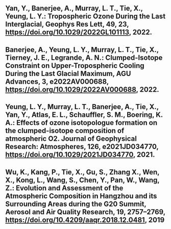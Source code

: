 ## Yan, Y., Banerjee, A., Murray, L. T., Tie, X., Yeung, L. Y.: Tropospheric Ozone During the Last Interglacial, Geophys Res Lett, 49, 23, https://doi.org/10.1029/2022GL101113, 2022.
## Banerjee, A., Yeung, L. Y., Murray, L. T., Tie, X., Tierney, J. E., Legrande, A. N.: Clumped-Isotope Constraint on Upper-Tropospheric Cooling During the Last Glacial Maximum, AGU Advances, 3, e2022AV000688, https://doi.org/10.1029/2022AV000688, 2022.
## Yeung, L. Y., Murray, L. T., Banerjee, A., Tie, X., Yan, Y., Atlas, E. L., Schauffler, S. M., Boering, K. A.: Effects of ozone isotopologue formation on the clumped-isotope composition of atmospheric O2. Journal of Geophysical Research: Atmospheres, 126, e2021JD034770, https://doi.org/10.1029/2021JD034770, 2021.
## Wu, K., Kang, P., Tie, X., Gu, S., Zhang X., Wen, X., Kong, L., Wang, S., Chen, Y., Pan, W., Wang, Z.: Evolution and Assessment of the Atmospheric Composition in Hangzhou and its Surrounding Areas during the G20 Summit, Aerosol and Air Quality Research, 19, 2757–2769, https://doi.org/10.4209/aaqr.2018.12.0481, 2019

